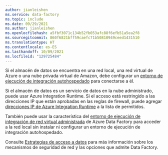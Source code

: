 ```yaml
---
author: jianleishen
ms.service: data-factory
ms.topic: include
ms.date: 09/29/2021
ms.author: jianleishen
ms.openlocfilehash: a5fbf3071c134b52fb053afc88f6efb51a5ea2f8
ms.sourcegitcommit: 860f6821bff59caefc71b50810949ceed1431510
ms.translationtype: HT
ms.contentlocale: es-ES
ms.lasthandoff: 10/09/2021
ms.locfileid: "129725484"
---
```

<!--
    Separate the generic requirement on Self-hosted Integration Runtime setup from connector articles.
-->
Si el almacén de datos se encuentra en una red local, una red virtual de Azure o una nube privada virtual de Amazon, debe configurar un [entorno de ejecución de integración autohospedado](../create-self-hosted-integration-runtime.md) para conectarse a él.

Si el almacén de datos es un servicio de datos en la nube administrado, puede usar Azure Integration Runtime. Si el acceso está restringido a las direcciones IP que están aprobadas en las reglas de firewall, puede agregar [direcciones IP de Azure Integration Runtime](../azure-integration-runtime-ip-addresses.md) a la lista de permitidos. 

También puede usar la característica del [entorno de ejecución de integración de red virtual administrada](../tutorial-managed-virtual-network-on-premise-sql-server.md) de Azure Data Factory para acceder a la red local sin instalar ni configurar un entorno de ejecución de integración autohospedado.

Consulte [Estrategias de acceso a datos](../data-access-strategies.md) para más información sobre los mecanismos de seguridad de red y las opciones que admite Data Factory.
